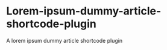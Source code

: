Lorem-ipsum-dummy-article-shortcode-plugin
==========================================

A lorem ipsum dummy article shortcode plugin
